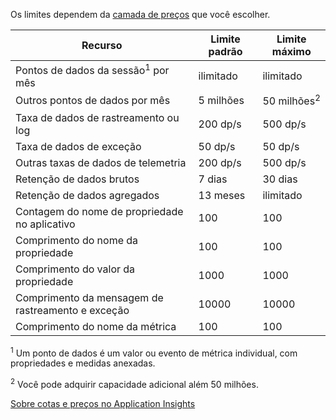  Os limites dependem da [camada de preços](http://azure.microsoft.com/pricing/details/application-insights/) que você escolher.

**Recurso** | **Limite padrão** | **Limite máximo**
-------- | ------------- | -------------
Pontos de dados da sessão<sup>1</sup> por mês | ilimitado | ilimitado
Outros pontos de dados por mês | 5 milhões | 50 milhões<sup>2</sup>
Taxa de dados de rastreamento ou log | 200 dp/s | 500 dp/s
Taxa de dados de exceção | 50 dp/s | 50 dp/s
Outras taxas de dados de telemetria | 200 dp/s | 500 dp/s
Retenção de dados brutos |7 dias| 30 dias
Retenção de dados agregados | 13 meses | ilimitado
Contagem do nome de propriedade no aplicativo | 100 | 100
Comprimento do nome da propriedade | 100 | 100
Comprimento do valor da propriedade | 1000 | 1000
Comprimento da mensagem de rastreamento e exceção | 10000 | 10000
Comprimento do nome da métrica | 100 | 100

<sup>1</sup> Um ponto de dados é um valor ou evento de métrica individual, com propriedades e medidas anexadas.

<sup>2</sup> Você pode adquirir capacidade adicional além 50 milhões.
 
[Sobre cotas e preços no Application Insights](app-insights-pricing.md)

<!---HONumber=August15_HO8-->